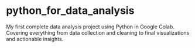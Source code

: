 # python_for_data_analysis
My first complete data analysis project using Python in Google Colab. Covering everything from data collection and cleaning to final visualizations and actionable insights.
